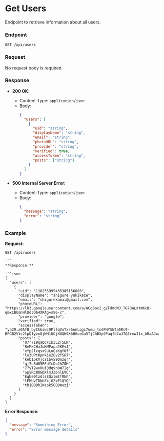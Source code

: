 # Get Users

Endpoint to retrieve information about all users.

### Endpoint

`GET /api/users`

### Request

No request body is required.

### Response

- **200 OK**:

  - Content-Type: `application/json`
  - Body:
    ```json
    {
      "users": [
        {
          "uid": "string",
          "displayName": "string",
          "email": "string",
          "photoURL": "string",
          "provider": "string",
          "verified": true,
          "accessToken": "string",
          "posts": ["string"]
        }
      ]
    }
    ```

- **500 Internal Server Error**:
  - Content-Type: `application/json`
  - Body:
    ```json
    {
      "message": "string",
      "error": "string"
    }
    ```

### Example

**Request:**

````http
GET /api/users

```
**Response:**

```json
{
  "users": [
    {
      "uid": "118235995435385156808",
      "displayName": "shigure yukikaze",
      "email": "shigurekawai@gmail.com",
      "photoURL": "https://lh3.googleusercontent.com/a/ACg8ocI_gZFdmdWJ_TG7OWLXtWKcB-qmxIBUmnHlDd3Db4XRAg=s96-c",
      "provider": "google",
      "verified": true,
      "accessToken": "ya29.a0AfB_byCkbswc0PllqVoYxr6onLqgi7umu_tndPHYSW4a5Rc9-RPGB2VYc2lpQfyznOjWH1UQjKOQh9X6HGuoGa5TjChBXp9Paqfb7wJ7Q8rewI1x_bRaAJxzrLZYsk1IPRC4vSMnAGTA822erClJlBwb3yWlWVhwdM8_aCgYKAdwSARASFQHGX2Mi9hA7pNmppFa7hTpZ00hFVw0171",
      "posts": [
        "07r719qaQoFIb3L2T5LN",
        "BeMkCHaJuKMPapaJKEvJ",
        "xYpJlcqsx9uLuGsKgYOf",
        "le3UPtRpnk1e2Ev2YSG7",
        "kAb1pKVjcs1bvS9Qnzqr",
        "qj7L8d05RFdYcDoJhZ0H",
        "77yT2woRUiBdq9n8W7Ig",
        "opyRC88GDXlmJZ6nlEVL",
        "Eqbe0tzdlsEQxlmtfRkh",
        "lFMUvTDbbZxjGZxE1QYQ",
        "tbjO8DhIKapk5OB8Wuzj"
      ]
    }
  ]
}
````

**Error Response:**

```json
{
  "message": "Something Error",
  "error": "Error message details"
}
```

